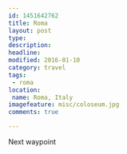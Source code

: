 ```yaml
---
id: 1451642762
title: Roma
layout: post
type: 
description: 
headline: 
modified: 2016-01-10
category: travel
tags:
 - roma
location:
 name: Roma, Italy
imagefeature: misc/coloseum.jpg
comments: true

---
```


Next waypoint
